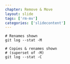 ```yaml
---
chapter: Remove & Move
layout: slide
tags: ['rm-mv']
categories: ['slidecontent']
---
```


	# Renames shown
	git log --stat -M

	# Copies & renames shown
	# (superset of -M)
	git log --stat -C
